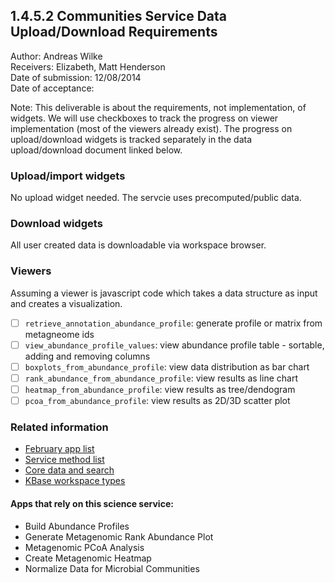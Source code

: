 1.4.5.2 Communities Service Data Upload/Download Requirements
------------------------------------------------------------------------------

Author: Andreas Wilke  
Receivers: Elizabeth, Matt Henderson  
Date of submission: 12/08/2014  
Date of acceptance:   

Note: This deliverable is about the requirements, not implementation,
of widgets. We will use checkboxes to track the progress on viewer
implementation (most of the viewers already exist). The progress on
upload/download widgets is tracked separately in the data
upload/download document linked below.

### Upload/import widgets

No upload widget needed. The servcie uses precomputed/public data.

### Download widgets

All user created data is downloadable via workspace browser.

### Viewers

Assuming a viewer is javascript code which takes a data structure as
input and creates a visualization.

- [ ] `retrieve_annotation_abundance_profile`: generate profile or matrix from metagneome ids
- [ ] `view_abundance_profile_values`: view abundance profile table - sortable, adding and removing columns
- [ ] `boxplots_from_abundance_profile`: view data distribution as bar chart
- [ ] `rank_abundance_from_abundance_profile`: view results as line chart
- [ ] `heatmap_from_abundance_profile`: view results as tree/dendogram
- [ ] `pcoa_from_abundance_profile`: view results as 2D/3D scatter plot

### Related information

- [February app list](https://docs.google.com/spreadsheets/d/1jIyMrAnG1GJP6i0qgFmah9cM51BpcpvC-SAmPaJArM4/edit#gid=0)
- [Service method list](https://docs.google.com/spreadsheets/d/1XeYR-ZFsldHVB7I8yPkP-aGPlzXqY7cU1gTArRXZs78/edit?usp=sharing)
- [Core data and search](https://docs.google.com/spreadsheets/d/1auAfLVc1ogs6SBOIAqCp6GG8gUr19b-gW2VqSBAA7jo/edit#gid=940808100)
- [KBase workspace types](http://narrative.kbase.us/functional-site/#/spec/storage/0)

#### Apps that rely on this science service:

- Build Abundance Profiles
- Generate Metagenomic Rank Abundance Plot
- Metagenomic PCoA Analysis
- Create Metagenomic Heatmap
- Normalize Data for Microbial Communities


